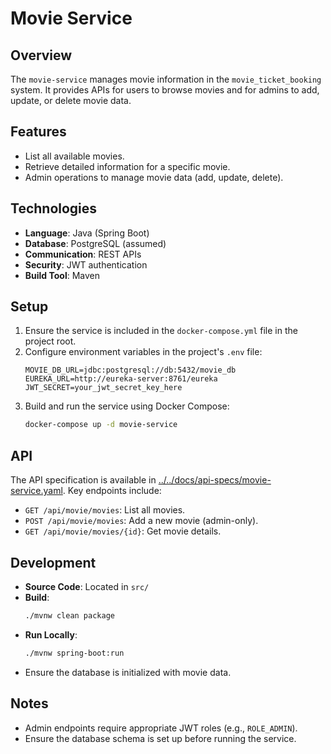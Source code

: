 # Movie Service

## Overview
The `movie-service` manages movie information in the `movie_ticket_booking` system. It provides APIs for users to browse movies and for admins to add, update, or delete movie data.

## Features
- List all available movies.
- Retrieve detailed information for a specific movie.
- Admin operations to manage movie data (add, update, delete).

## Technologies
- **Language**: Java (Spring Boot)
- **Database**: PostgreSQL (assumed)
- **Communication**: REST APIs
- **Security**: JWT authentication
- **Build Tool**: Maven

## Setup
1. Ensure the service is included in the `docker-compose.yml` file in the project root.
2. Configure environment variables in the project's `.env` file:
   ```plaintext
   MOVIE_DB_URL=jdbc:postgresql://db:5432/movie_db
   EUREKA_URL=http://eureka-server:8761/eureka
   JWT_SECRET=your_jwt_secret_key_here
   ```
3. Build and run the service using Docker Compose:
   ```bash
   docker-compose up -d movie-service
   ```

## API
The API specification is available in [../../docs/api-specs/movie-service.yaml](../../docs/api-specs/movie-service.yaml). Key endpoints include:
- `GET /api/movie/movies`: List all movies.
- `POST /api/movie/movies`: Add a new movie (admin-only).
- `GET /api/movie/movies/{id}`: Get movie details.

## Development
- **Source Code**: Located in `src/`
- **Build**:
  ```bash
  ./mvnw clean package
  ```
- **Run Locally**:
  ```bash
  ./mvnw spring-boot:run
  ```
- Ensure the database is initialized with movie data.

## Notes
- Admin endpoints require appropriate JWT roles (e.g., `ROLE_ADMIN`).
- Ensure the database schema is set up before running the service.